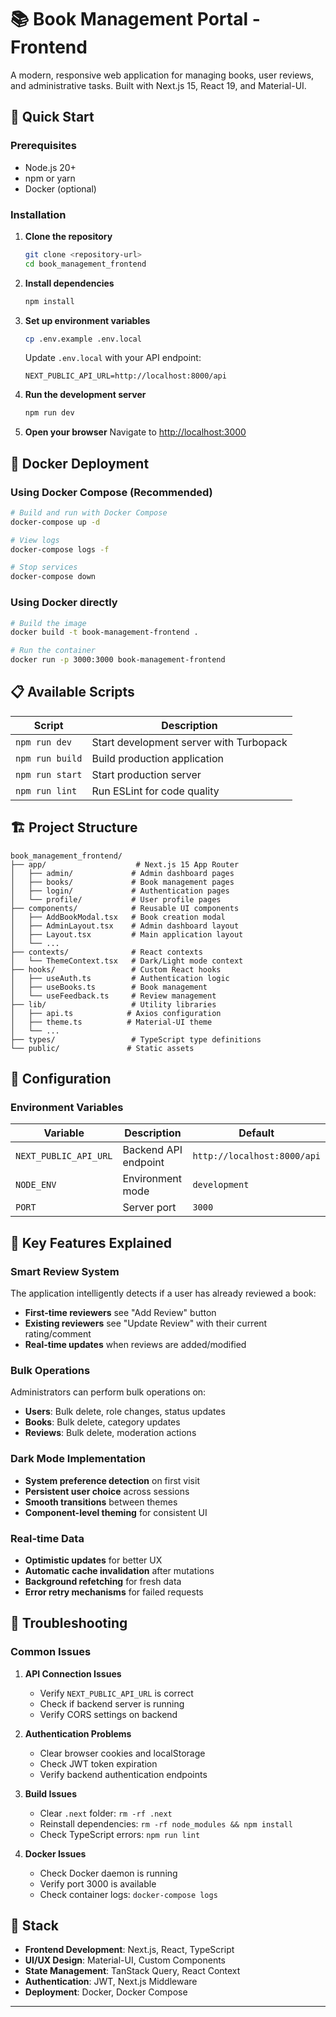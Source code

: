 # 📚 Book Management Portal - Frontend

A modern, responsive web application for managing books, user reviews, and administrative tasks. Built with Next.js 15, React 19, and Material-UI.

## 🚀 Quick Start

### Prerequisites
- Node.js 20+ 
- npm or yarn
- Docker (optional)

### Installation

1. **Clone the repository**
   ```bash
   git clone <repository-url>
   cd book_management_frontend
   ```

2. **Install dependencies**
   ```bash
   npm install
   ```

3. **Set up environment variables**
   ```bash
   cp .env.example .env.local
   ```
   Update `.env.local` with your API endpoint:
   ```env
   NEXT_PUBLIC_API_URL=http://localhost:8000/api
   ```

4. **Run the development server**
   ```bash
   npm run dev
   ```

5. **Open your browser**
   Navigate to [http://localhost:3000](http://localhost:3000)

## 🐳 Docker Deployment

### Using Docker Compose (Recommended)
```bash
# Build and run with Docker Compose
docker-compose up -d

# View logs
docker-compose logs -f

# Stop services
docker-compose down
```

### Using Docker directly
```bash
# Build the image
docker build -t book-management-frontend .

# Run the container
docker run -p 3000:3000 book-management-frontend
```

## 📋 Available Scripts

| Script | Description |
|--------|-------------|
| `npm run dev` | Start development server with Turbopack |
| `npm run build` | Build production application |
| `npm run start` | Start production server |
| `npm run lint` | Run ESLint for code quality |

## 🏗️ Project Structure

```
book_management_frontend/
├── app/                    # Next.js 15 App Router
│   ├── admin/             # Admin dashboard pages
│   ├── books/             # Book management pages
│   ├── login/             # Authentication pages
│   └── profile/           # User profile pages
├── components/            # Reusable UI components
│   ├── AddBookModal.tsx   # Book creation modal
│   ├── AdminLayout.tsx    # Admin dashboard layout
│   ├── Layout.tsx         # Main application layout
│   └── ...
├── contexts/              # React contexts
│   └── ThemeContext.tsx   # Dark/Light mode context
├── hooks/                 # Custom React hooks
│   ├── useAuth.ts         # Authentication logic
│   ├── useBooks.ts        # Book management
│   └── useFeedback.ts     # Review management
├── lib/                   # Utility libraries
│   ├── api.ts            # Axios configuration
│   ├── theme.ts          # Material-UI theme
│   └── ...
├── types/                 # TypeScript type definitions
└── public/               # Static assets
```


## 🔧 Configuration

### Environment Variables

| Variable | Description | Default |
|----------|-------------|---------|
| `NEXT_PUBLIC_API_URL` | Backend API endpoint | `http://localhost:8000/api` |
| `NODE_ENV` | Environment mode | `development` |
| `PORT` | Server port | `3000` |


## 🎯 Key Features Explained

### **Smart Review System**
The application intelligently detects if a user has already reviewed a book:
- **First-time reviewers** see "Add Review" button
- **Existing reviewers** see "Update Review" with their current rating/comment
- **Real-time updates** when reviews are added/modified

### **Bulk Operations**
Administrators can perform bulk operations on:
- **Users**: Bulk delete, role changes, status updates
- **Books**: Bulk delete, category updates
- **Reviews**: Bulk delete, moderation actions

### **Dark Mode Implementation**
- **System preference detection** on first visit
- **Persistent user choice** across sessions
- **Smooth transitions** between themes
- **Component-level theming** for consistent UI

### **Real-time Data**
- **Optimistic updates** for better UX
- **Automatic cache invalidation** after mutations
- **Background refetching** for fresh data
- **Error retry mechanisms** for failed requests

## 🐛 Troubleshooting

### Common Issues

1. **API Connection Issues**
   - Verify `NEXT_PUBLIC_API_URL` is correct
   - Check if backend server is running
   - Verify CORS settings on backend

2. **Authentication Problems**
   - Clear browser cookies and localStorage
   - Check JWT token expiration
   - Verify backend authentication endpoints

3. **Build Issues**
   - Clear `.next` folder: `rm -rf .next`
   - Reinstall dependencies: `rm -rf node_modules && npm install`
   - Check TypeScript errors: `npm run lint`

4. **Docker Issues**
   - Check Docker daemon is running
   - Verify port 3000 is available
   - Check container logs: `docker-compose logs`



## 👥 Stack

- **Frontend Development**: Next.js, React, TypeScript
- **UI/UX Design**: Material-UI, Custom Components
- **State Management**: TanStack Query, React Context
- **Authentication**: JWT, Next.js Middleware
- **Deployment**: Docker, Docker Compose

---

